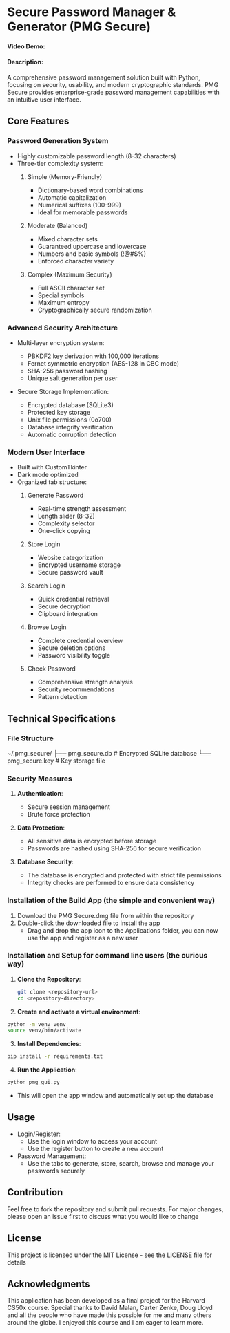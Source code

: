 # Secure Password Manager & Generator (PMG Secure)
#### Video Demo: <URL HERE>
#### Description:

A comprehensive password management solution built with Python, focusing on security, usability, and modern cryptographic standards. PMG Secure provides enterprise-grade password management capabilities with an intuitive user interface.

## Core Features

### Password Generation System
- Highly customizable password length (8-32 characters)
- Three-tier complexity system:
  1. Simple (Memory-Friendly)
     - Dictionary-based word combinations
     - Automatic capitalization
     - Numerical suffixes (100-999)
     - Ideal for memorable passwords
  
  2. Moderate (Balanced)
     - Mixed character sets
     - Guaranteed uppercase and lowercase
     - Numbers and basic symbols (!@#$%)
     - Enforced character variety
  
  3. Complex (Maximum Security)
     - Full ASCII character set
     - Special symbols
     - Maximum entropy
     - Cryptographically secure randomization

### Advanced Security Architecture
- Multi-layer encryption system:
  - PBKDF2 key derivation with 100,000 iterations
  - Fernet symmetric encryption (AES-128 in CBC mode)
  - SHA-256 password hashing
  - Unique salt generation per user
  
- Secure Storage Implementation:
  - Encrypted database (SQLite3)
  - Protected key storage
  - Unix file permissions (0o700)
  - Database integrity verification
  - Automatic corruption detection

### Modern User Interface
- Built with CustomTkinter
- Dark mode optimized
- Organized tab structure:
  1. Generate Password
     - Real-time strength assessment
     - Length slider (8-32)
     - Complexity selector
     - One-click copying
  
  2. Store Login
     - Website categorization
     - Encrypted username storage
     - Secure password vault
  
  3. Search Login
     - Quick credential retrieval
     - Secure decryption
     - Clipboard integration
  
  4. Browse Login
     - Complete credential overview
     - Secure deletion options
     - Password visibility toggle
  
  5. Check Password
     - Comprehensive strength analysis
     - Security recommendations
     - Pattern detection

## Technical Specifications

### File Structure
~/.pmg_secure/ 
  ├── pmg_secure.db # Encrypted SQLite database 
  └── pmg_secure.key # Key storage file



### Security Measures
1. **Authentication**:
   - Secure session management
   - Brute force protection

2. **Data Protection**:
   - All sensitive data is encrypted before storage
   - Passwords are hashed using SHA-256 for secure verification

3. **Database Security**:
   - The database is encrypted and protected with strict file permissions
   - Integrity checks are performed to ensure data consistency

### Installation of the Build App (the simple and convenient way)
1. Download the PMG Secure.dmg file from within the repository
2. Double-click the downloaded file to install the app 
   - Drag and drop the app icon to the Applications folder, you can now use the app and register as a new user

### Installation and Setup for command line users (the curious way)
1. **Clone the Repository**:
   ```bash
   git clone <repository-url>
   cd <repository-directory>
   ```

2. **Create and activate a virtual environment**:
  ```bash
  python -m venv venv
  source venv/bin/activate
  ```

3. **Install Dependencies**:
  ```bash
  pip install -r requirements.txt
  ```

4. **Run the Application**:
  ```bash
  python pmg_gui.py
  ```
  - This will open the app window and automatically set up the database

## Usage
- Login/Register:
  - Use the login window to access your account
  - Use the register button to create a new account
- Password Management:
  - Use the tabs to generate, store, search, browse and manage your passwords securely

## Contribution
Feel free to fork the repository and submit pull requests. For major changes, please open an issue first to discuss what you would like to change

## License
This project is licensed under the MIT License - see the LICENSE file for details

## Acknowledgments
This application has been developed as a final project for the Harvard CS50x course. Special thanks to David Malan, Carter Zenke, Doug Lloyd and all the people who have made this possible for me and many others around the globe. I enjoyed this course and I am eager to learn more.